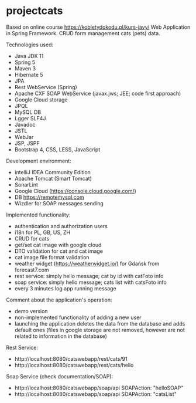 # projectcats
Based on online course https://kobietydokodu.pl/kurs-javy/
Web Application in Spring Framework.
CRUD form management cats (pets) data.

Technologies used:
- Java JDK 11
- Spring 5
- Maven 3
- Hibernate 5
- JPA
- Rest WebService (Spring)
- Apache CXF SOAP WebService (javax.jws; JEE; code first approach)
- Google Cloud storage
- JPQL
- MySQL DB
- Lgger SLF4J
- Javadoc
- JSTL
- WebJar
- JSP, JSPF
- Bootstrap 4, CSS, LESS, JavaScript

Development environment:
- intelliJ IDEA Community Edition
- Apache Tomcat (Smart Tomcat)
- SonarLint
- Google Cloud (https://console.cloud.google.com/)
- DB https://remotemysql.com
- Wizdler for SOAP messages sending

Implemented functionality:
- authentication and authorization users
- i18n for PL, GB, US, ZH
- CRUD for cats
- get/set cat image with google cloud
- DTO validation for cat and cat image
- cat image file format validation
- weather widget (https://weatherwidget.io/) for Gdańsk from forecast7.com
- rest service: simply hello message; cat by id with catFoto info
- soap service: simply hello message; cats list with catsFoto info
- every 3 minutes log app running message

Comment about the application's operation:
- demo version
- non-implemented functionality of adding a new user
- launching the application deletes the data from the database and adds default ones (files in google storage are not removed, however are not related to information in the database)

Rest Service:
- http://localhost:8080/catswebapp/rest/cats/91
- http://localhost:8080/catswebapp/rest/cats/hello

Soap Service (check documentation/SOAP):
- http://localhost:8080/catswebapp/soap/api SOAPAction: "helloSOAP"
- http://localhost:8080/catswebapp/soap/api SOAPAction: "catsList"